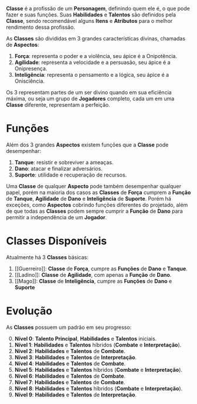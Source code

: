 **Classe** é a profissão de um **Personagem**, definindo quem ele é, o que pode fazer e suas funções. Suas **Habilidades** e **Talentos** são definidos pela **Classe**, sendo recomendável alguns **Itens** e **Atributos** para o melhor rendimento dessa profissão.

As **Classes** são divididas em 3 grandes características divinas, chamadas de **Aspectos**:

1. **Força**: representa o poder e a violência, seu ápice é a Onipotência.
2. **Agilidade**: representa a velocidade e a persuasão, seu ápice é a Onipresença.
3. **Inteligência**: representa o pensamento e a lógica, seu ápice é a Onisciência.

Os 3 representam partes de um ser divino quando em sua eficiência máxima, ou seja um grupo de **Jogadores** completo, cada um em uma **Classe** diferente, representam a perfeição.

# Funções

Além dos 3 grandes **Aspectos** existem funções que a **Classe** pode desempenhar:

1. **Tanque**: resistir e sobreviver a ameaças.
2. **Dano**: atacar e finalizar adversários.
3. **Suporte**: utilidade e recuperação de recursos.

Uma **Classe** de qualquer **Aspecto** pode também desempenhar qualquer papel, porém na maioria dos casos as **Classes** de **Força** cumprem a **Função** de **Tanque**, **Agilidade** de **Dano** e **Inteligência** de **Suporte**. Porém há exceções, como **Aspectos** cobrindo funções diferentes do projetado, além de que todas as **Classes** podem sempre cumprir a **Função** de **Dano** para permitir a independência de um **Jogador**.

# Classes Disponíveis

Atualmente há 3 **Classes** básicas:

1. [[Guerreiro]]: **Classe** de **Força**, cumpre as **Funções** de **Dano** e **Tanque**.
2. [[Ladino]]: **Classe** de **Agilidade**, com apenas a **Função** de **Dano**.
3. [[Mago]]: **Classe** de **Inteligência**, cumpre as **Funções** de **Dano** e **Suporte**

# Evolução

As **Classes** possuem um padrão em seu progresso:

0. **Nível 0**: **Talento Principal**, **Habilidades** e **Talentos** iniciais.
1. **Nível 1**: **Habilidades** e **Talentos** híbridos (**Combate** e **Interpretação**).
2. **Nível 2**: **Habilidades** e **Talentos** de **Combate**.
3. **Nível 3**: **Habilidades** e **Talentos** de **Interpretação**.
4. **Nível 4**: **Habilidades** e **Talentos** de **Combate**.
5. **Nível 5**: **Habilidades** e **Talentos** híbridos (**Combate** e **Interpretação**).
6. **Nível 6**: **Habilidades** e **Talentos** de **Combate**.
7. **Nível 7**: **Habilidades** e **Talentos** de **Combate**.
8. **Nível 8**: **Habilidades** e **Talentos** híbridos (**Combate** e **Interpretação**).
9. **Nível 9**: **Habilidades** e **Talentos** de **Interpretação**.